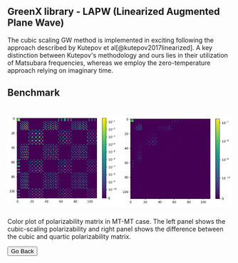## GreenX library - LAPW (Linearized Augmented Plane Wave)

The cubic scaling GW method is implemented in exciting following 
the approach described by Kutepov et al[@kutepov2017linearized].
A key distinction between Kutepov's methodology and ours lies in 
their utilization of Matsubara frequencies, whereas we employ 
the zero-temperature approach relying on imaginary time.

## Benchmark
<h1 align="center">
  <img src="./img/polarizability_lapw.png" alt="polarizability_lapw" width="800">
</h1>
Color plot of polarizability matrix in MT-MT case. The left panel 
shows the cubic-scaling polarizability and right panel shows 
the difference between the cubic and quartic polarizability matrix.

<button onclick="goBack()">Go Back</button>

<script>
function goBack() {
  window.history.back();
}
</script>